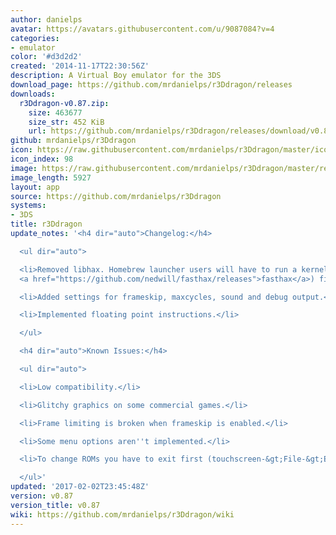 ```yaml
---
author: danielps
avatar: https://avatars.githubusercontent.com/u/9087084?v=4
categories:
- emulator
color: '#d3d2d2'
created: '2014-11-17T22:30:56Z'
description: A Virtual Boy emulator for the 3DS
download_page: https://github.com/mrdanielps/r3Ddragon/releases
downloads:
  r3Ddragon-v0.87.zip:
    size: 463677
    size_str: 452 KiB
    url: https://github.com/mrdanielps/r3Ddragon/releases/download/v0.87/r3Ddragon-v0.87.zip
github: mrdanielps/r3Ddragon
icon: https://raw.githubusercontent.com/mrdanielps/r3Ddragon/master/icon.png
icon_index: 98
image: https://raw.githubusercontent.com/mrdanielps/r3Ddragon/master/resources/banner.png
image_length: 5927
layout: app
source: https://github.com/mrdanielps/r3Ddragon
systems:
- 3DS
title: r3Ddragon
update_notes: '<h4 dir="auto">Changelog:</h4>

  <ul dir="auto">

  <li>Removed libhax. Homebrew launcher users will have to run a kernel exploit (like
  <a href="https://github.com/nedwill/fasthax/releases">fasthax</a>) first.</li>

  <li>Added settings for frameskip, maxcycles, sound and debug output.</li>

  <li>Implemented floating point instructions.</li>

  </ul>

  <h4 dir="auto">Known Issues:</h4>

  <ul dir="auto">

  <li>Low compatibility.</li>

  <li>Glitchy graphics on some commercial games.</li>

  <li>Frame limiting is broken when frameskip is enabled.</li>

  <li>Some menu options aren''t implemented.</li>

  <li>To change ROMs you have to exit first (touchscreen-&gt;File-&gt;Exit).</li>

  </ul>'
updated: '2017-02-02T23:45:48Z'
version: v0.87
version_title: v0.87
wiki: https://github.com/mrdanielps/r3Ddragon/wiki
---
```

